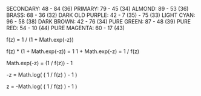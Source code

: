 SECONDARY: 48 - 84 (36)
PRIMARY: 79 - 45 (34)
ALMOND: 89 - 53 (36)
BRASS: 68 - 36 (32)
DARK OLD PURPLE: 42 - 7 (35) - 75 (33)
LIGHT CYAN: 96 - 58 (38)
DARK BROWN: 42 - 76 (34)
PURE GREEN: 87 - 48 (39)
PURE RED: 54 - 10 (44)
PURE MAGENTA: 60 - 17 (43)


f(z) = 1 / (1 + Math.exp(-z))

f(z) * (1 + Math.exp(-z)) = 1
1 + Math.exp(-z) = 1 / f(z)

Math.exp(-z) = (1 / f(z)) - 1

-z = Math.log( ( 1 / f(z) ) - 1 )

z = -Math.log( ( 1 / f(z) ) - 1 )
